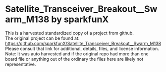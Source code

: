 
# Satellite_Transceiver_Breakout__Swarm_M138 by sparkfunX  
This is a harvested standardized copy of a project from github.  
The original project can be found at:  
https://github.com/sparkfunX/Satellite_Transceiver_Breakout__Swarm_M138  
Please consult that link for additional, details, files, and license information.  
Note: It was auto harvested and if the original repo had more than one board file or anything out of the ordinary the files here are likely not representative.  
    